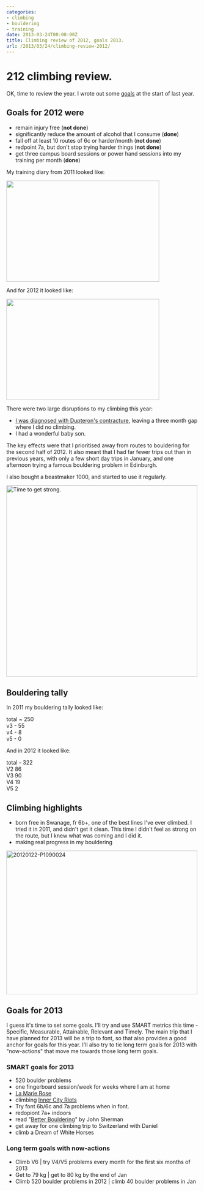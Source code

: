 ```yaml
---
categories:
- climbing
- bouldering
- training
date: 2013-03-24T00:00:00Z
title: Climbing review of 2012, goals 2013.
url: /2013/03/24/climbing-review-2012/
---
```


# 212 climbing review. 

OK, time to review the year. I wrote out some [goals][go] at the start of last year.

## Goals for 2012 were

 * remain injury free (__not done__)
 * significantly reduce the amount of alcohol that I consume (__done__)
 * fall off at least 10 routes of 6c or harder/month (__not done__)
 * redpoint 7a, but don't stop trying harder things (__not done__)
 * get three campus board sessions or power hand sessions into my training per month (__done__)

My training diary from 2011 looked like:

<a href="https://picasaweb.google.com/lh/photo/tHGUcS8CNkulh-nGJ1XDSdMTjNZETYmyPJy0liipFm0?feat=embedwebsite"><img src="https://lh6.googleusercontent.com/-tnkZpwNAT7k/Twok31B4M1I/AAAAAAAAAuI/QhsfYB8WWeA/s400/screen-capture.jpg" height="264" width="400" /></a>

And for 2012 it looked like:

<a href="https://picasaweb.google.com/102755743034732738536/January82013#5830993441605081682"><img src="https://lh4.googleusercontent.com/-GzFhn0woQbY/UOvZpCaA2lI/AAAAAAAAucA/e6qrmkMKsuA/s800/Screenshot_08_01_2013_08_21.jpg" height="264" width="400" /></a>


There were two large disruptions to my climbing this year:

- [I was diagnosed with Dupteron's contracture][dc], leaving a three month gap where I did no climbing.
- I had a wonderful baby son.

The key effects were that I prioritised away from routes to bouldering for the second half of 2012. It also meant that I had far fewer trips out than in previous years, with only a few short day trips in January, and one afternoon trying a famous bouldering problem in Edinburgh. 

I also bought a beastmaker 1000, and started to use it regularly. 

<a href="http://www.flickr.com/photos/mulvanynet/8287399790/" title="Time to get strong. by Ian Mulvany, on Flickr"><img src="http://farm9.staticflickr.com/8349/8287399790_31d5b67bac.jpg" width="500" height="500" alt="Time to get strong."></a>

## Bouldering tally

In 2011 my bouldering tally looked like:

total ~ 250  
v3 - 55  
v4 - 8  
v5 - 0  

And in 2012 it looked like:

total - 322  
V2	86  
V3	90  
V4	19  
V5	2  

## Climbing highlights

- born free in Swanage, fr 6b+, one of the best lines I've ever climbed. I tried it in 2011, and didn't get it clean. This time I didn't feel as strong on the route, but I knew what was coming and I did it.
- making real progress in my bouldering

<a href="http://www.flickr.com/photos/mulvanynet/8361012370/" title="20120122-P1090024 by Ian Mulvany, on Flickr"><img src="http://farm9.staticflickr.com/8073/8361012370_bceba56dd2.jpg" width="500" height="375" alt="20120122-P1090024"></a>

## Goals for 2013

I guess it's time to set some goals. I'll try and use SMART metrics this time - Specific, Measurable, Attainable, Relevant and Timely. The main trip that I have planned for 2013 will be a trip to font, so that also provides a good anchor for goals for this year. I'll also try to tie long term goals for 2013 with "now-actions" that move me towards those long term goals. 

### SMART goals for 2013

- 520 boulder problems
- one fingerboard session/week for weeks where I am at home
- [La Marie Rose][lmr]
- climbing [Inner City Riots][icr]
- Try font 6b/6c and 7a problems when in font.
- redopiont 7a+ indoors
- read "[Better Bouldering][bb]" by John Sherman
- get away for one climbing trip to Switzerland with Daniel
- climb a Dream of White Horses

### Long term goals with now-actions

- Climb V6	| try V4/V5 problems every month for the first six months of 2013
- Get to 79 kg | get to 80 kg by the end of Jan
- Climb 520 boulder problems in 2012 | climb 40 boulder problems in Jan

[go]: http://partiallyattended.com/2012/01/08/climbing-goals-2012/
[dc]: http://partiallyattended.com/2012/06/26/go-fuck-yourself/
[lmr]: http://www.ukclimbing.com/logbook/c.php?i=30358
[icr]: http://www.ukclimbing.com/logbook/c.php?i=126436
[bb]: http://www.amazon.co.uk/Better-Bouldering-Falcon-Guides-Climb/dp/0762770317/ref=sr_1_1?ie=UTF8&qid=1357634978&sr=8-1